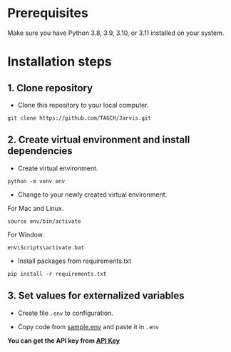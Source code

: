 # Prerequisites
Make sure you have Python 3.8, 3.9, 3.10, or 3.11 installed on your system.


# Installation steps

## 1. Clone repository

- Clone this repository to your local computer.

```
git clone https://github.com/TAGCH/Jarvis.git
```

## 2. Create virtual environment and install dependencies

- Create virtual environment.

```
python -m venv env
```

- Change to your newly created virtual environment.

For Mac and Linux.
```
source env/bin/activate
```
For Window.
```
env\Scripts\activate.bat
```

- Install packages from requirements.txt

```
pip install -r requirements.txt
```

## 3. Set values for externalized variables
- Create file `.env` to configuration.

- Copy code from [sample.env](sample.env) and paste it in `.env`
  
**You can get the API key from [API Key](https://platform.openai.com/api-keys)**
